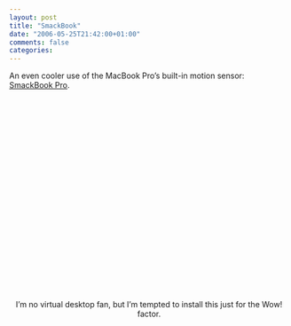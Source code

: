 ```yaml
---
layout: post
title: "SmackBook"
date: "2006-05-25T21:42:00+01:00"
comments: false
categories: 
---
```


<p>An even cooler use of the MacBook Pro&#8217;s built-in motion sensor: <a href="http://blog.medallia.com/2006/05/smacbook_pro.html">SmackBook Pro</a>.</p>

<div style="text-align:center;width:100%">
<div style="margin: 0 auto">
<object height="350" width="425"><param name="movie" value="http://www.youtube.com/v/6uvQTTPr9Rw" /><embed src="http://www.youtube.com/v/6uvQTTPr9Rw" type="application/x-shockwave-flash" height="350" width="425"></embed></object>


<p>I&#8217;m no virtual desktop fan, but I&#8217;m tempted to install this just for the Wow! factor.</p>


